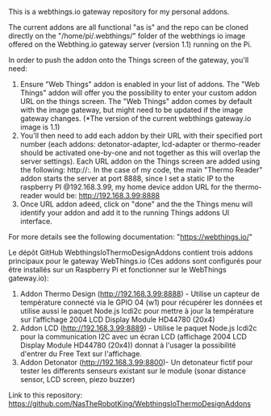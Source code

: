 This is a webthings.io gateway repository for my personal addons.

The current addons are all functional "as is" and the repo can be cloned directly on the "/home/pi/.webthings/" folder of the webthings io image offered on the Webthing.io gateway server (version 1.1) running on the Pi.

In order to push the addon onto the Things screen of the gateway, you'll need:

1. Ensure "Web Things" addon is enabled in your list of addons. The "Web Things" addon will offer you the possibility to enter your custom addon URL on the things screen. The "Web Things" addon comes by default with the image gateway, but might need to be updated if the image gateway changes. (*The version of the current webthings gateway.io image is 1.1)
2. You'll then need to add each addon by their URL with their specified port number (each addons: detonator-adapter, lcd-adapter or thermo-reader should be activated one-by-one and not together as this will overlap the server settings). Each URL addon on the Things screen are added using the following: http://<serverip>:<port>. In the case of my code, the main "Thermo Reader" addon starts the server at port 8888, since I set a static IP to the raspberry PI @192.168.3.99, my home device addon URL for the thermo-reader would be: http://192.168.3.99:8888
3. Once URL addon adeed, click on "done" and the the Things menu will identify your addon and add it to the running Things addons UI interface.

For more details see the following documentation: "https://webthings.io/"

Le dépôt GitHub WebthingsIoThermoDesignAddons contient trois addons principaux pour le gateway WebThings.io (Ces addons sont configurés pour être installés sur un Raspberry Pi et fonctionner sur le WebThings gateway.io):
1.	Addon Thermo Design (http://192.168.3.99:8888) - Utilise un capteur de température connecté via le GPIO 04 (w1) pour récupérer les données et utilise aussi le paquet Node.js lcdi2c pour mettre à jour la température sur l’affichage 2004 LCD Display Module HD44780 (20x4)
2.	Addon LCD (http://192.168.3.99:8889) - Utilise le paquet Node.js lcdi2c pour la communication I2C avec un écran LCD (affichage 2004 LCD Display Module HD44780 (20x4)) donnat à l'usager la possibilité d'entrer du Free Text sur l'affichage.
3.	Addon Detonator (http://192.168.3.99:8800)- Un detonateur fictif pour tester les differents senseurs existant sur le module (sonar distance sensor, LCD screen, piezo buzzer)

Link to this repository: https://github.com/NasTheRobotKing/WebthingsIoThermoDesignAddons

